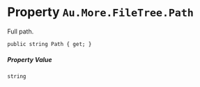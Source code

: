 # Property `Au.More.FileTree.Path`

Full path.

```
public string Path { get; }
```

##### Property Value

`string`